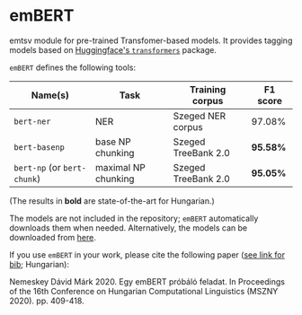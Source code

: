 # emBERT

emtsv module for pre-trained Transfomer-based models. It provides tagging models
based on [Huggingface's `transformers`](https://github.com/huggingface/transformers)
package.

`emBERT` defines the following tools:

| Name(s) | Task | Training corpus | F1 score |
| ------- | ---- | --------------- | -------- |
| `bert-ner` | NER | Szeged NER corpus | 97.08\% |
| `bert-basenp` | base NP chunking | Szeged TreeBank 2.0 | **95.58\%** |
| `bert-np` (or `bert-chunk`) | maximal NP chunking | Szeged TreeBank 2.0 | **95.05\%** |

(The results in **bold** are state-of-the-art for Hungarian.)

The models are not included in the repository; `emBERT` automatically downloads
them when needed. Alternatively, the models can be downloaded from
[here](https://hlt.bme.hu/en/resources/emBERT).

If you use `emBERT` in your work, please cite the following paper
([see link for bib](https://hlt.bme.hu/en/publ/embert_2020); Hungarian):

Nemeskey Dávid Márk 2020. Egy emBERT próbáló feladat. In Proceedings of the
16th Conference on Hungarian Computational Linguistics (MSZNY 2020). pp. 409-418.
